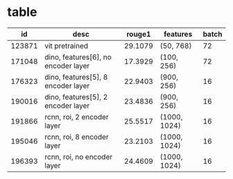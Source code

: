 # table
|id|desc|rouge1|features|batch|
|-|-|-|-|-|
|123871|vit pretrained|29.1079|(50, 768)|72|
|171048|dino, features[6], no encoder layer|17.3929|(100, 256)|72|
|176323|dino, features[5], 8 encoder layer|22.9403|(900, 256)|16|
|190016|dino, features[5], 2 encoder layer|23.4836|(900, 256)|16|
|191866|rcnn, roi, 2 encoder layer|25.5517|(1000, 1024)|16|
|195046|rcnn, roi, 8 encoder layer|23.2103|(1000, 1024)|16|
|196393|rcnn, roi, no encoder layer|24.4609|(1000, 1024)|16|
